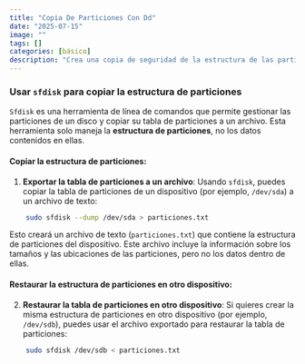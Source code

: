 ```yaml
---
title: "Copia De Particiones Con Dd"
date: "2025-07-15"
image: ""
tags: []
categories: [básico]
description: "Crea una copia de seguridad de la estructura de las particiones de un disco"
---
```


### Usar `sfdisk` para copiar la estructura de particiones

`Sfdisk` es una herramienta de línea de comandos que permite gestionar las particiones de un disco y copiar su tabla de particiones a un archivo. Esta herramienta solo maneja la **estructura de particiones**, no los datos contenidos en ellas.

#### Copiar la estructura de particiones:

1. **Exportar la tabla de particiones a un archivo**: Usando `sfdisk`, puedes copiar la tabla de particiones de un dispositivo (por ejemplo, `/dev/sda`) a un archivo de texto:

```bash
    sudo sfdisk --dump /dev/sda > particiones.txt
```

Esto creará un archivo de texto (`particiones.txt`) que contiene la estructura de particiones del dispositivo. Este archivo incluye la información sobre los tamaños y las ubicaciones de las particiones, pero no los datos dentro de ellas.

#### Restaurar la estructura de particiones en otro dispositivo:

2. **Restaurar la tabla de particiones en otro dispositivo**: Si quieres crear la misma estructura de particiones en otro dispositivo (por ejemplo, `/dev/sdb`), puedes usar el archivo exportado para restaurar la tabla de particiones:

```bash
    sudo sfdisk /dev/sdb < particiones.txt
```
